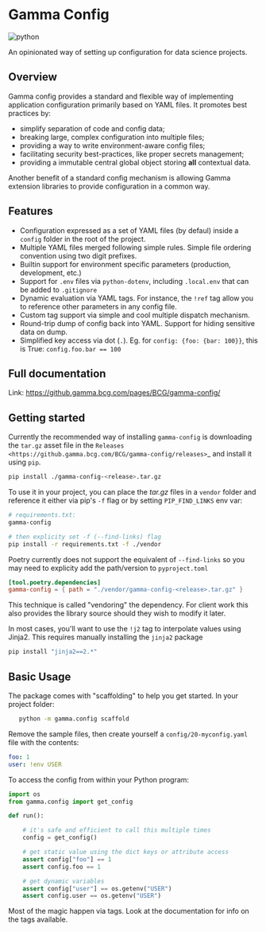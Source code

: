 
# Gamma Config

![python](https://img.shields.io/badge/python-3.7%2B-blue)

An opinionated way of setting up configuration for data science projects.

## Overview


Gamma config provides a standard and flexible way of implementing application
configuration primarily based on YAML files. It promotes best practices by:

* simplify separation of code and config data;
* breaking large, complex configuration into multiple files;
* providing a way to write environment-aware config files;
* facilitating security best-practices, like proper secrets management;
* providing a immutable central global object storing **all** contextual data.

Another benefit of a standard config mechanism is allowing Gamma extension
libraries to provide configuration in a common way.

## Features

* Configuration expressed as a set of YAML files (by defaul) inside a
  `config` folder in the root of the project.
* Multiple YAML files merged following simple rules. Simple file ordering convention
  using two digit prefixes.
* Builtin support for environment specific parameters (production, development, etc.)
* Support for `.env` files via `python-dotenv`, including `.local.env` that
  can be added to `.gitignore`
* Dynamic evaluation via YAML tags. For instance, the `!ref` tag allow you to
  reference other parameters in any config file.
* Custom tag support via simple and cool multiple dispatch mechanism.
* Round-trip dump of config back into YAML. Support for hiding sensitive data
  on dump.
* Simplified key access via dot (`.`). Eg. for  `config: {foo: {bar: 100}}`,
  this is True: `config.foo.bar == 100`

## Full documentation

Link: https://github.gamma.bcg.com/pages/BCG/gamma-config/

## Getting started


Currently the recommended way of installing `gamma-config` is downloading the `tar.gz`
asset file in the `Releases <https://github.gamma.bcg.com/BCG/gamma-config/releases>`_
and install it using `pip`.

```bash
pip install ./gamma-config-<release>.tar.gz
```

To use it in your project, you can place the *tar.gz* files in a `vendor` folder and
reference it either via pip's `-f` flag or by setting `PIP_FIND_LINKS` env var:

```bash
# requirements.txt:
gamma-config

# then explicity set -f (--find-links) flag
pip install -r requirements.txt -f ./vendor
```

Poetry currently does not support the equivalent of `--find-links` so you may need to
explicity add the path/version to `pyproject.toml`

```toml
[tool.poetry.dependencies]
gamma-config = { path = "./vendor/gamma-config-<release>.tar.gz" }
```

This technique is called "vendoring" the dependency. For client work this also
provides the library source should they wish to modify it later.

In most cases, you'll want to use the `!j2` tag to interpolate values using Jinja2.
This requires manually installing the `jinja2` package

```bash
pip install "jinja2==2.*"
```

## Basic Usage
The package comes with "scaffolding" to help you get started. In your project folder:

```bash
   python -m gamma.config scaffold
```

Remove the sample files, then create yourself a `config/20-myconfig.yaml` file
with the contents:

```yaml
foo: 1
user: !env USER
```

To access the config from within your Python program:

```python
import os
from gamma.config import get_config

def run():

    # it's safe and efficient to call this multiple times
    config = get_config()

    # get static value using the dict keys or attribute access
    assert config["foo"] == 1
    assert config.foo == 1

    # get dynamic variables
    assert config["user"] == os.getenv("USER")
    assert config.user == os.getenv("USER")
```

Most of the magic happen via tags. Look at the documentation for info on the tags
available.

